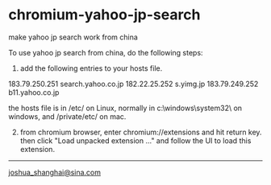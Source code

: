 # chromium-yahoo-jp-search
make yahoo jp search work from china

To use yahoo jp search from china, do the following steps:

1. add the following entries to your hosts file. 

183.79.250.251 search.yahoo.co.jp
182.22.25.252  s.yimg.jp
183.79.249.252 b11.yahoo.co.jp

the hosts file is in /etc/ on Linux, normally in c:\windows\system32\ on windows,
and /private/etc/ on mac.

2. from chromium browser, enter chromium://extensions and hit return key. then click "Load unpacked extension ..." and follow the UI to load this extension.

---
joshua_shanghai@sina.com
